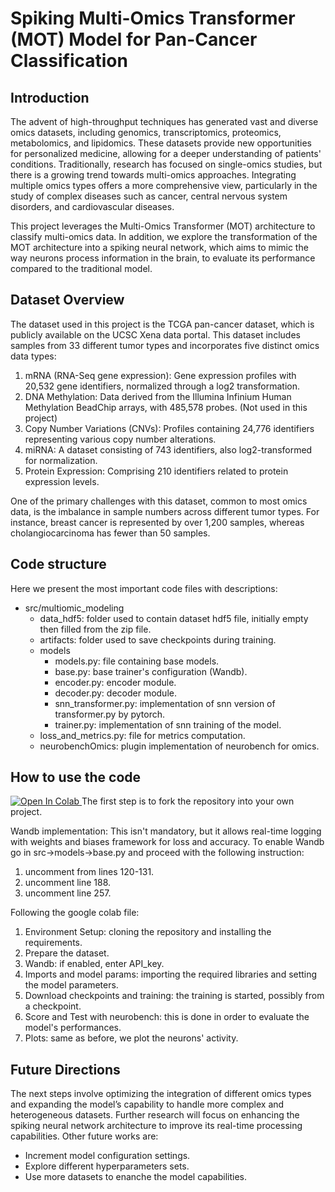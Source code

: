 # Spiking Multi-Omics Transformer (MOT) Model for Pan-Cancer Classification

## Introduction

The advent of high-throughput techniques has generated vast and diverse omics datasets, including genomics, transcriptomics, proteomics, metabolomics, and lipidomics. These datasets provide new opportunities for personalized medicine, allowing for a deeper understanding of patients' conditions. Traditionally, research has focused on single-omics studies, but there is a growing trend towards multi-omics approaches. Integrating multiple omics types offers a more comprehensive view, particularly in the study of complex diseases such as cancer, central nervous system disorders, and cardiovascular diseases.

This project leverages the Multi-Omics Transformer (MOT) architecture to classify multi-omics data. In addition, we explore the transformation of the MOT architecture into a spiking neural network, which aims to mimic the way neurons process information in the brain, to evaluate its performance compared to the traditional model.

## Dataset Overview

The dataset used in this project is the TCGA pan-cancer dataset, which is publicly available on the UCSC Xena data portal. This dataset includes samples from 33 different tumor types and incorporates five distinct omics data types:

1. mRNA (RNA-Seq gene expression): Gene expression profiles with 20,532 gene identifiers, normalized through a log2 transformation.
2. DNA Methylation: Data derived from the Illumina Infinium Human Methylation BeadChip arrays, with 485,578 probes. (Not used in this project)
3. Copy Number Variations (CNVs): Profiles containing 24,776 identifiers representing various copy number alterations.
3. miRNA: A dataset consisting of 743 identifiers, also log2-transformed for normalization.
4. Protein Expression: Comprising 210 identifiers related to protein expression levels.

One of the primary challenges with this dataset, common to most omics data, is the imbalance in sample numbers across different tumor types. For instance, breast cancer is represented by over 1,200 samples, whereas cholangiocarcinoma has fewer than 50 samples.

## Code structure
Here we present the most important code files with descriptions:

- src/multiomic_modeling
    - data_hdf5: folder used to contain dataset hdf5 file, initially empty then filled from the zip file.
    - artifacts: folder used to save checkpoints during training.
    - models
        - models.py: file containing base models.
        - base.py: base trainer's configuration (Wandb).
        - encoder.py: encoder module.
        - decoder.py: decoder module.
        - snn_transformer.py: implementation of snn version of transformer.py by pytorch.
        - trainer.py: implementation of snn training of the model.
    - loss_and_metrics.py: file for metrics computation.
    - neurobenchOmics: plugin implementation of neurobench for omics.  

## How to use the code <a target="_blank" href="https://colab.research.google.com/github/MLinApp-polito/mla-prj-24-mla24-prj21-gu1/blob/main/MLProject.ipynb">
  <img src="https://colab.research.google.com/assets/colab-badge.svg" alt="Open In Colab"/>
</a>
The first step is to fork the repository into your own project.


Wandb implementation:
This isn't mandatory, but it allows real-time logging with weights and biases framework for loss and accuracy. To enable Wandb go in src->models->base.py and proceed with the following instruction:
1. uncomment from lines 120-131.
2. uncomment line 188.
3. uncomment line 257.

Following the google colab file:
1. Environment Setup: cloning the repository and installing the requirements.
2. Prepare the dataset.
3. Wandb: if enabled, enter API_key.
4. Imports and model params: importing the required libraries and setting the model parameters.
5. Download checkpoints and training: the training is started, possibly from a checkpoint.
6. Score and Test with neurobench: this is done in order to evaluate the model's performances.
7. Plots: same as before, we plot the neurons' activity.

## Future Directions

The next steps involve optimizing the integration of different omics types and expanding the model’s capability to handle more complex and heterogeneous datasets. Further research will focus on enhancing the spiking neural network architecture to improve its real-time processing capabilities. Other future works are:
- Increment model configuration settings.
- Explore different hyperparameters sets.
- Use more datasets to enanche the model capabilities.
